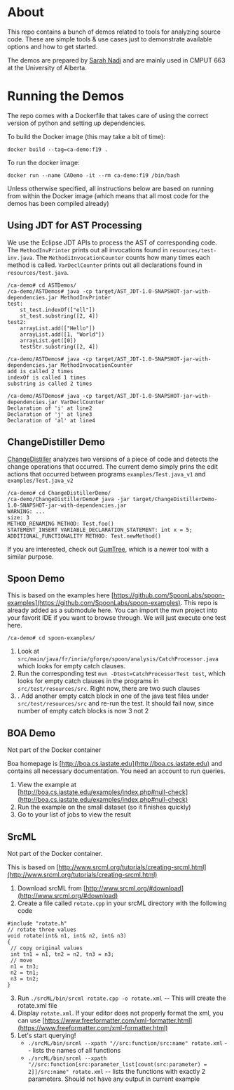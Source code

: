 # About

This repo contains a bunch of demos related to tools for analyzing source code. These are simple tools & use cases just to demonstrate available options and how to get started.

The demos are prepared by [Sarah Nadi](https://sarahnadi.org) and are mainly used in CMPUT 663 at the University of Alberta.

# Running the Demos

The repo comes with a Dockerfile that takes care of using the correct version of python and setting up dependencies. 

To build the Docker image (this may take a bit of time):

```
docker build --tag=ca-demo:f19 .
```

To run the docker image:

```
docker run --name CADemo -it --rm ca-demo:f19 /bin/bash
```

Unless otherwise specified, all instructions below are based on running from within the Docker image (which means that all most code for the demos has been compiled already)

## Using JDT for AST Processing

We use the Eclipse JDT APIs to process the AST of corresponding code. The `MethodInvPrinter` prints out all invocations found in `resources/test-inv.java`. The `MethodiInvocationCounter` counts how many times each method is called. `VarDeclCounter` prints out all declarations found in `resources/test.java`.

```
/ca-demo# cd ASTDemos/
/ca-demo/ASTDemos# java -cp target/AST_JDT-1.0-SNAPSHOT-jar-with-dependencies.jar MethodInvPrinter
test:
	st_test.indexOf(["ell"])
	st_test.substring([2, 4])
test2:
	arrayList.add(["Hello"])
	arrayList.add([1, "World"])
	arrayList.get([0])
	testStr.substring([2, 4])

/ca-demo/ASTDemos# java -cp target/AST_JDT-1.0-SNAPSHOT-jar-with-dependencies.jar MethodInvocationCounter
add is called 2 times
indexOf is called 1 times
substring is called 2 times

/ca-demo/ASTDemos# java -cp target/AST_JDT-1.0-SNAPSHOT-jar-with-dependencies.jar VarDeclCounter
Declaration of 'i' at line2
Declaration of 'j' at line3
Declaration of 'al' at line4
```


## ChangeDistiller Demo

[ChangeDistiller](https://bitbucket.org/sealuzh/tools-changedistiller/wiki/Home) analyzes two versions of a piece of code and detects the change operations that occurred. The current demo simply prins the edit actions that occurred between programs `examples/Test.java_v1` and  `examples/Test.java_v2`

```
/ca-demo# cd ChangeDistillerDemo/
/ca-demo/ChangeDistillerDemo# java -jar target/ChangeDistillerDemo-1.0-SNAPSHOT-jar-with-dependencies.jar 
WARNING: ...
size: 3
METHOD_RENAMING METHOD: Test.foo()
STATEMENT_INSERT VARIABLE_DECLARATION_STATEMENT: int x = 5;
ADDITIONAL_FUNCTIONALITY METHOD: Test.newMethod()
```

If you are interested, check out [GumTree](https://github.com/GumTreeDiff/gumtree), which is a newer tool with a similar purpose.

## Spoon Demo

This is based on the examples here [https://github.com/SpoonLabs/spoon-examples](https://github.com/SpoonLabs/spoon-examples). This repo is already added as a submodule here. You can import the mvn project into your favorit IDE if you want to browse through. We will just execute one test here.

```
/ca-demo# cd spoon-examples/
```

1. Look at `src/main/java/fr/inria/gforge/spoon/analysis/CatchProcessor.java` which looks for empty catch clauses.
2. Run the corresponding test `mvn -Dtest=CatchProcessorTest test`, which looks for empty catch clauses in the programs in `src/test/resources/src`. Right now, there are two such clauses
3. . Add another empty catch block in one of the java test files under `src/test/resources/src` and re-run the test. It should fail now, since number of empty catch blocks is now 3 not 2

## BOA Demo

Not part of the Docker container

Boa homepage is [http://boa.cs.iastate.edu](http://boa.cs.iastate.edu) and contains all necessary documentation. You need an account to run queries.

1. View the example at [http://boa.cs.iastate.edu/examples/index.php#null-check](http://boa.cs.iastate.edu/examples/index.php#null-check)
2. Run the example on the small dataset (so it finishes quickly)
3. Go to your list of jobs to view the result

## SrcML

Not part of the Docker container. 

This is based on [http://www.srcml.org/tutorials/creating-srcml.html](http://www.srcml.org/tutorials/creating-srcml.html)

1. Download srcML from  [http://www.srcml.org/#download](http://www.srcml.org/#download) 
2. Create a file called `rotate.cpp` in your srcML directory with the following code

```
#include "rotate.h"
// rotate three values
void rotate(int& n1, int& n2, int& n3)
{
 // copy original values
 int tn1 = n1, tn2 = n2, tn3 = n3;
 // move
 n1 = tn3;
 n2 = tn1;
 n3 = tn2;
}
```

3. Run `./srcML/bin/srcml rotate.cpp -o rotate.xml` -- This will create the rotate.xml file
4. Display `rotate.xml`. If your editor does not properly format the xml, you can use [https://www.freeformatter.com/xml-formatter.html](https://www.freeformatter.com/xml-formatter.html)
5. Let's start querying!
	* `./srcML/bin/srcml --xpath "//src:function/src:name" rotate.xml` -- lists the names of all functions
	* `./srcML/bin/srcml --xpath "//src:function[src:parameter_list[count(src:parameter) = 2]]/src:name" rotate.xml` -- lists the functions with exactly 2 parameters. Should not have any output in current example
